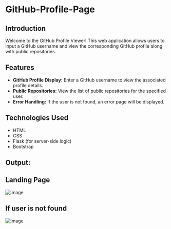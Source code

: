 # GitHub-Profile-Page

## Introduction

Welcome to the GitHub Profile Viewer! This web application allows users to input a GitHub username and view the corresponding GitHub profile along with public repositories.

## Features

- **GitHub Profile Display:** Enter a GitHub username to view the associated profile details.
- **Public Repositories:** View the list of public repositories for the specified user.
- **Error Handling:** If the user is not found, an error page will be displayed.

## Technologies Used

- HTML
- CSS
- Flask (for server-side logic)
- Bootstrap 

## Output:

## Landing Page
![image](https://github.com/Sourab-Garg/GitHub-Profile-Page/assets/157104236/2f345721-a1b2-4361-b36b-d5851f9bab61)

## If user is not found
![image](https://github.com/Sourab-Garg/GitHub-Profile-Page/assets/157104236/f454ee90-84f7-473a-b2a6-6ffcb6388f25)

